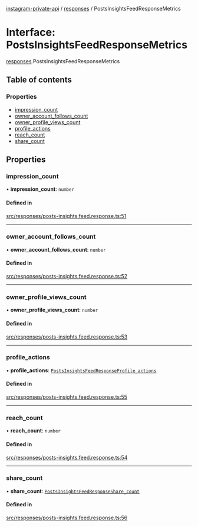 [instagram-private-api](../../README.md) / [responses](../../modules/responses.md) / PostsInsightsFeedResponseMetrics

# Interface: PostsInsightsFeedResponseMetrics

[responses](../../modules/responses.md).PostsInsightsFeedResponseMetrics

## Table of contents

### Properties

- [impression\_count](PostsInsightsFeedResponseMetrics.md#impression_count)
- [owner\_account\_follows\_count](PostsInsightsFeedResponseMetrics.md#owner_account_follows_count)
- [owner\_profile\_views\_count](PostsInsightsFeedResponseMetrics.md#owner_profile_views_count)
- [profile\_actions](PostsInsightsFeedResponseMetrics.md#profile_actions)
- [reach\_count](PostsInsightsFeedResponseMetrics.md#reach_count)
- [share\_count](PostsInsightsFeedResponseMetrics.md#share_count)

## Properties

### impression\_count

• **impression\_count**: `number`

#### Defined in

[src/responses/posts-insights.feed.response.ts:51](https://github.com/Nerixyz/instagram-private-api/blob/4971f34/src/responses/posts-insights.feed.response.ts#L51)

___

### owner\_account\_follows\_count

• **owner\_account\_follows\_count**: `number`

#### Defined in

[src/responses/posts-insights.feed.response.ts:52](https://github.com/Nerixyz/instagram-private-api/blob/4971f34/src/responses/posts-insights.feed.response.ts#L52)

___

### owner\_profile\_views\_count

• **owner\_profile\_views\_count**: `number`

#### Defined in

[src/responses/posts-insights.feed.response.ts:53](https://github.com/Nerixyz/instagram-private-api/blob/4971f34/src/responses/posts-insights.feed.response.ts#L53)

___

### profile\_actions

• **profile\_actions**: [`PostsInsightsFeedResponseProfile_actions`](PostsInsightsFeedResponseProfile_actions.md)

#### Defined in

[src/responses/posts-insights.feed.response.ts:55](https://github.com/Nerixyz/instagram-private-api/blob/4971f34/src/responses/posts-insights.feed.response.ts#L55)

___

### reach\_count

• **reach\_count**: `number`

#### Defined in

[src/responses/posts-insights.feed.response.ts:54](https://github.com/Nerixyz/instagram-private-api/blob/4971f34/src/responses/posts-insights.feed.response.ts#L54)

___

### share\_count

• **share\_count**: [`PostsInsightsFeedResponseShare_count`](PostsInsightsFeedResponseShare_count.md)

#### Defined in

[src/responses/posts-insights.feed.response.ts:56](https://github.com/Nerixyz/instagram-private-api/blob/4971f34/src/responses/posts-insights.feed.response.ts#L56)
